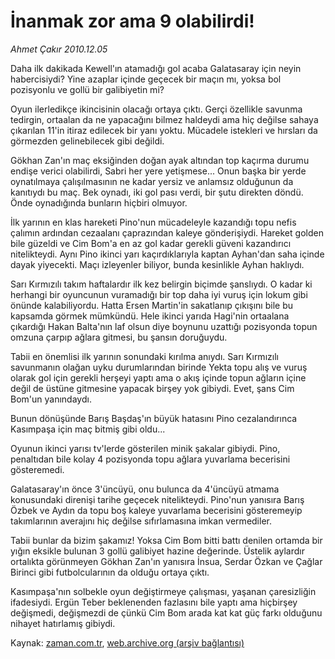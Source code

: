 # İnanmak zor ama 9 olabilirdi!

*Ahmet Çakır 2010.12.05*

<td class="columnist-detail">
<p>Daha ilk dakikada Kewell'ın atamadığı gol acaba Galatasaray için neyin habercisiydi? Yine azaplar içinde geçecek bir maçın mı, yoksa bol pozisyonlu ve gollü bir galibiyetin mi?</p>
<p>
<div id="haberMetinDiv">
<p>Oyun ilerledikçe ikincisinin olacağı ortaya çıktı. Gerçi özellikle savunma tedirgin, ortaalan da ne yapacağını bilmez haldeydi ama hiç değilse sahaya çıkarılan 11'in itiraz edilecek bir yanı yoktu. Mücadele istekleri ve hırsları da görmezden gelinebilecek gibi değildi.
<p>Gökhan Zan'ın maç eksiğinden doğan ayak altından top kaçırma durumu endişe verici olabilirdi, Sabri her yere yetişmese... Onun başka bir yerde oynatılmaya çalışılmasının ne kadar yersiz ve anlamsız olduğunun da kanıtıydı bu maç. Bek oynadı, iki gol pası verdi, bir şutu direkten döndü. Önde oynadığında bunların hiçbiri olmuyor.
<p>İlk yarının en klas hareketi Pino'nun mücadeleyle kazandığı topu nefis çalımın ardından cezaalanı çaprazından kaleye gönderişiydi. Hareket golden bile güzeldi ve Cim Bom'a en az gol kadar gerekli güveni kazandırıcı nitelikteydi. Aynı Pino ikinci yarı kaçırdıklarıyla kaptan Ayhan'dan saha içinde dayak yiyecekti. Maçı izleyenler biliyor, bunda kesinlikle Ayhan haklıydı.
<p>Sarı Kırmızılı takım haftalardır ilk kez belirgin biçimde şanslıydı. O kadar ki herhangi bir oyuncunun vuramadığı bir top daha iyi vuruş için lokum gibi önünde kalabiliyordu. Hatta Ersen Martin'in sakatlanıp çıkışını bile bu kapsamda görmek mümkündü. Hele ikinci yarıda Hagi'nin ortaalana çıkardığı Hakan Balta'nın laf olsun diye boynunu uzattığı pozisyonda topun omzuna çarpıp ağlara gitmesi, bu şansın doruğuydu.
<p>Tabii en önemlisi ilk yarının sonundaki kırılma anıydı. Sarı Kırmızılı savunmanın olağan uyku durumlarından birinde Yekta topu alış ve vuruş olarak gol için gerekli herşeyi yaptı ama o akış içinde topun ağların içine değil de üstüne gitmesine yapacak birşey yok gibiydi. Evet, şans Cim Bom'un yanındaydı.
<p>Bunun dönüşünde Barış Başdaş'ın büyük hatasını Pino cezalandırınca Kasımpaşa için maç bitmiş gibi oldu... 
<p>Oyunun ikinci yarısı tv'lerde gösterilen minik şakalar gibiydi. Pino, penaltıdan bile kolay 4 pozisyonda topu ağlara yuvarlama becerisini gösteremedi.
<p>Galatasaray'ın önce 3'üncüyü, onu bulunca da 4'üncüyü atmama konusundaki direnişi tarihe geçecek nitelikteydi. Pino'nun yanısıra Barış Özbek ve Aydın da topu boş kaleye yuvarlama becerisini gösteremeyip takımlarının averajını hiç değilse sıfırlamasına imkan vermediler.
<p>Tabii bunlar da bizim şakamız! Yoksa Cim Bom bitti battı denilen ortamda bir yığın eksikle bulunan 3 gollü galibiyet hazine değerinde. Üstelik aylardır ortalıkta görünmeyen Gökhan Zan'ın yanısıra İnsua, Serdar Özkan ve Çağlar Birinci gibi futbolcularının da olduğu ortaya çıktı.
<p>Kasımpaşa'nın solbekle oyun değiştirmeye çalışması, yaşanan çaresizliğin ifadesiydi. Ergün Teber beklenenden fazlasını bile yaptı ama hiçbirşey değişmedi, değişmezdi de çünkü Cim Bom arada kat kat güç farkı olduğunu nihayet hatırlamış gibiydi. </p></p></p></p></p></p></p></p></p></p></div>
</p>
<a href="http://web.archive.org/web/20110104110137/mailto:a.cakir@zaman.com.tr">
</a></td>

Kaynak: [zaman.com.tr](http://zaman.com.tr/yazar.do?yazino=1061047), [web.archive.org (arşiv bağlantısı)](http://web.archive.org/web/20110104110137/http://www.zaman.com.tr/yazar.do?yazino=1061047)
